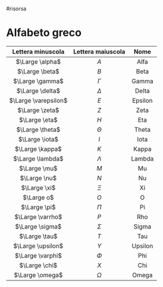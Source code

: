 #risorsa
# Alfabeto greco 
| Lettera minuscola | Lettera maiuscola | Nome 
:--------:|:---------:|:-----------------:
$\Large \alpha$ | $A$ | Alfa
$\Large \beta$ | $B$ | Beta
$\Large \gamma$|$\Gamma$|Gamma
$\Large \delta$|$\Delta$|Delta
$\Large \varepsilon$|$E$|Epsilon
$\Large \zeta$|$Z$|Zeta
$\Large \eta$|$H$|Eta
$\Large \theta$|$\Theta$|Theta
$\Large \iota$|$I$|Iota
$\Large \kappa$|$K$|Kappa
$\Large \lambda$|$\Lambda$|Lambda
$\Large \mu$|$M$|Mu
$\Large \nu$|$N$|Nu
$\Large \xi$|$\Xi$|Xi
$\Large o$|$O$|O
$\Large \pi$|$\Pi$|Pi
$\Large \varrho$|$P$|Rho
$\Large \sigma$|$\Sigma$|Sigma
$\Large \tau$|$T$|Tau
$\Large \upsilon$|$\Upsilon$|Upsilon
$\Large \varphi$|$\Phi$|Phi
$\Large \chi$|$X$|Chi
$\Large \omega$|$\Omega$|Omega
